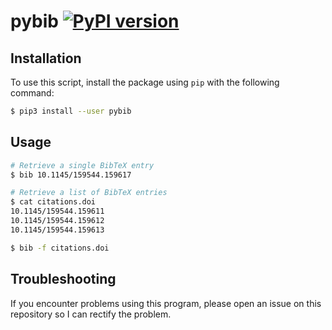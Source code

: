 # pybib [![PyPI version](https://img.shields.io/pypi/v/pybib.svg?style=flat)](https://pypi.python.org/pypi?:action=display&name=pybib)

## Installation

To use this script, install the package using `pip` with the following command:

```sh
$ pip3 install --user pybib
```

## Usage

```sh
# Retrieve a single BibTeX entry
$ bib 10.1145/159544.159617

# Retrieve a list of BibTeX entries
$ cat citations.doi
10.1145/159544.159611
10.1145/159544.159612
10.1145/159544.159613

$ bib -f citations.doi
```

## Troubleshooting

If you encounter problems using this program, please open an issue on this repository so I can rectify the problem.
